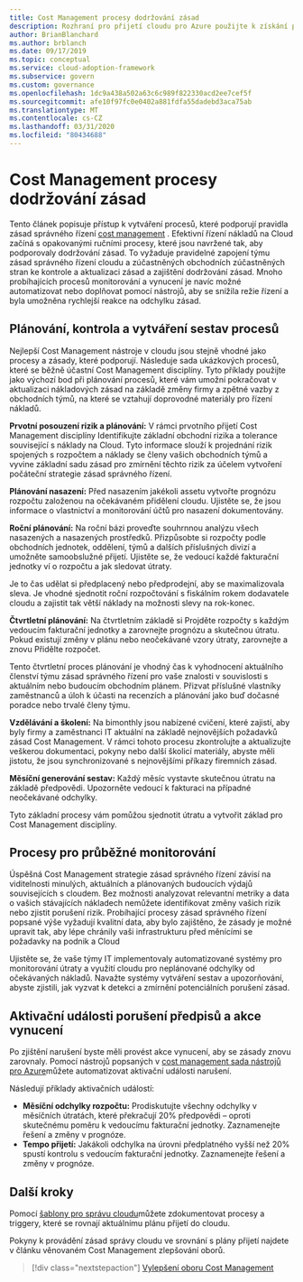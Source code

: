 ```yaml
---
title: Cost Management procesy dodržování zásad
description: Rozhraní pro přijetí cloudu pro Azure použijte k získání přístupu k vytváření procesů, které podporují pravidla zásad správného řízení Cost Management.
author: BrianBlanchard
ms.author: brblanch
ms.date: 09/17/2019
ms.topic: conceptual
ms.service: cloud-adoption-framework
ms.subservice: govern
ms.custom: governance
ms.openlocfilehash: 1dc9a438a502a63c6c989f822330acd2ee7cef5f
ms.sourcegitcommit: afe10f97fc0e0402a881fdfa55dadebd3aca75ab
ms.translationtype: MT
ms.contentlocale: cs-CZ
ms.lasthandoff: 03/31/2020
ms.locfileid: "80434688"
---
```

# <a name="cost-management-policy-compliance-processes"></a>Cost Management procesy dodržování zásad

Tento článek popisuje přístup k vytváření procesů, které podporují pravidla zásad správného řízení [cost management](./index.md) . Efektivní řízení nákladů na Cloud začíná s opakovanými ručními procesy, které jsou navržené tak, aby podporovaly dodržování zásad. To vyžaduje pravidelné zapojení týmu zásad správného řízení cloudu a zúčastněných obchodních zúčastněných stran ke kontrole a aktualizaci zásad a zajištění dodržování zásad. Mnoho probíhajících procesů monitorování a vynucení je navíc možné automatizovat nebo doplňovat pomocí nástrojů, aby se snížila režie řízení a byla umožněna rychlejší reakce na odchylku zásad.

## <a name="planning-review-and-reporting-processes"></a>Plánování, kontrola a vytváření sestav procesů

Nejlepší Cost Management nástroje v cloudu jsou stejně vhodné jako procesy a zásady, které podporují. Následuje sada ukázkových procesů, které se běžně účastní Cost Management disciplíny. Tyto příklady použijte jako výchozí bod při plánování procesů, které vám umožní pokračovat v aktualizaci nákladových zásad na základě změny firmy a zpětné vazby z obchodních týmů, na které se vztahují doprovodné materiály pro řízení nákladů.

**Prvotní posouzení rizik a plánování:** V rámci prvotního přijetí Cost Management disciplíny Identifikujte základní obchodní rizika a tolerance související s náklady na Cloud. Tyto informace slouží k projednání rizik spojených s rozpočtem a náklady se členy vašich obchodních týmů a vyvine základní sadu zásad pro zmírnění těchto rizik za účelem vytvoření počáteční strategie zásad správného řízení.

**Plánování nasazení:** Před nasazením jakékoli assetu vytvořte prognózu rozpočtu založenou na očekávaném přidělení cloudu. Ujistěte se, že jsou informace o vlastnictví a monitorování účtů pro nasazení dokumentovány.

**Roční plánování:** Na roční bázi proveďte souhrnnou analýzu všech nasazených a nasazených prostředků. Přizpůsobte si rozpočty podle obchodních jednotek, oddělení, týmů a dalších příslušných divizí a umožněte samoobslužné přijetí. Ujistěte se, že vedoucí každé fakturační jednotky ví o rozpočtu a jak sledovat útraty.

Je to čas udělat si předplacený nebo předprodejní, aby se maximalizovala sleva. Je vhodné sjednotit roční rozpočtování s fiskálním rokem dodavatele cloudu a zajistit tak větší náklady na možnosti slevy na rok-konec.

**Čtvrtletní plánování:** Na čtvrtletním základě si Projděte rozpočty s každým vedoucím fakturační jednotky a zarovnejte prognózu a skutečnou útratu. Pokud existují změny v plánu nebo neočekávané vzory útraty, zarovnejte a znovu Přidělte rozpočet.

Tento čtvrtletní proces plánování je vhodný čas k vyhodnocení aktuálního členství týmu zásad správného řízení pro vaše znalosti v souvislosti s aktuálním nebo budoucím obchodním plánem. Přizvat příslušné vlastníky zaměstnanců a úloh k účasti na recenzích a plánování jako buď dočasné poradce nebo trvalé členy týmu.

**Vzdělávání a školení:** Na bimonthly jsou nabízené cvičení, které zajistí, aby byly firmy a zaměstnanci IT aktuální na základě nejnovějších požadavků zásad Cost Management. V rámci tohoto procesu zkontrolujte a aktualizujte veškerou dokumentaci, pokyny nebo další školicí materiály, abyste měli jistotu, že jsou synchronizované s nejnovějšími příkazy firemních zásad.

**Měsíční generování sestav:** Každý měsíc vystavte skutečnou útratu na základě předpovědi. Upozorněte vedoucí k fakturaci na případné neočekávané odchylky.

Tyto základní procesy vám pomůžou sjednotit útratu a vytvořit základ pro Cost Management disciplíny.

## <a name="processes-for-ongoing-monitoring"></a>Procesy pro průběžné monitorování

Úspěšná Cost Management strategie zásad správného řízení závisí na viditelnosti minulých, aktuálních a plánovaných budoucích výdajů souvisejících s cloudem. Bez možnosti analyzovat relevantní metriky a data o vašich stávajících nákladech nemůžete identifikovat změny vašich rizik nebo zjistit porušení rizik. Probíhající procesy zásad správného řízení popsané výše vyžadují kvalitní data, aby bylo zajištěno, že zásady je možné upravit tak, aby lépe chránily vaši infrastrukturu před měnícími se požadavky na podnik a Cloud

Ujistěte se, že vaše týmy IT implementovaly automatizované systémy pro monitorování útraty a využití cloudu pro neplánované odchylky od očekávaných nákladů. Navažte systémy vytváření sestav a upozorňování, abyste zjistili, jak vyzvat k detekci a zmírnění potenciálních porušení zásad.

## <a name="compliance-violation-triggers-and-enforcement-actions"></a>Aktivační události porušení předpisů a akce vynucení

Po zjištění narušení byste měli provést akce vynucení, aby se zásady znovu zarovnaly. Pomocí nástrojů popsaných v [cost management sada nástrojů pro Azure](./toolchain.md)můžete automatizovat aktivační události narušení.

Následují příklady aktivačních událostí:

- **Měsíční odchylky rozpočtu:** Prodiskutujte všechny odchylky v měsíčních útratách, které překračují 20% předpovědi – oproti skutečnému poměru k vedoucímu fakturační jednotky. Zaznamenejte řešení a změny v prognóze.
- **Tempo přijetí:** Jakákoli odchylka na úrovni předplatného vyšší než 20% spustí kontrolu s vedoucím fakturační jednotky. Zaznamenejte řešení a změny v prognóze.

## <a name="next-steps"></a>Další kroky

Pomocí [šablony pro správu cloudu](./template.md)můžete zdokumentovat procesy a triggery, které se rovnají aktuálnímu plánu přijetí do cloudu.

Pokyny k provádění zásad správy cloudu ve srovnání s plány přijetí najdete v článku věnovaném Cost Management zlepšování oborů.

> [!div class="nextstepaction"]
> [Vylepšení oboru Cost Management](./discipline-improvement.md)

